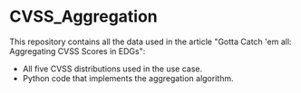 # CVSS_Aggregation
This repository contains all the data used in the article "Gotta Catch 'em all: Aggregating CVSS Scores in EDGs":
  - All five CVSS distributions used in the use case.
  - Python code that implements the aggregation algorithm.
